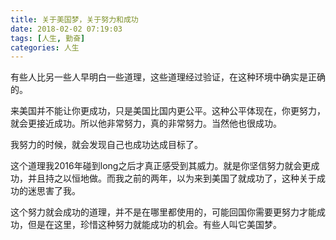 ```yaml
---
title: 关于美国梦，关于努力和成功
date: 2018-02-02 07:19:03
tags: [人生, 勤奋]
categories: 人生
---
```


有些人比另一些人早明白一些道理，这些道理经过验证，在这种环境中确实是正确的。

来美国并不能让你更成功，只是美国比国内更公平。这种公平体现在，你更努力，就会更接近成功。所以他非常努力，真的非常努力。当然他也很成功。

我努力的时候，就会发现自己也成功达成目标了。

这个道理我2016年碰到long之后才真正感受到其威力。就是你坚信努力就会更成功，并且持之以恒地做。而我之前的两年，以为来到美国了就成功了，这种关于成功的迷思害了我。

这个努力就会成功的道理，并不是在哪里都使用的，可能回国你需要更努力才能成功，但是在这里，珍惜这种努力就能成功的机会。有些人叫它美国梦。